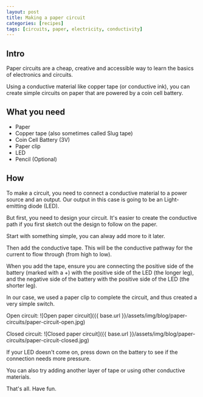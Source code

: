 ```yaml
---
layout: post
title: Making a paper circuit
categories: [recipes]
tags: [circuits, paper, electricity, conductivity]
---
```


## Intro
Paper circuits are a cheap, creative and accessible way to learn the basics of electronics and circuits.

Using a conductive material like copper tape (or conductive ink), you can create simple circuits on paper that are powered by a coin cell battery.
<!--more-->
## What you need

- Paper
- Copper tape (also sometimes called Slug tape)
- Coin Cell Battery (3V)
- Paper clip
- LED
- Pencil (Optional)

## How

To make a circuit, you need to connect a conductive material to a power source and an output. Our output in this case is going to be an Light-emitting diode (LED).

But first, you need to design your circuit. It's easier to create the conductive path if you first sketch out the design to follow on the paper.

Start with something simple, you can alway add more to it later.

Then add the conductive tape. This will be the conductive pathway for the current to flow through (from high to low).


When you add the tape, ensure you are connecting the positive side of the battery (marked with a +) with the positive side of the LED (the longer leg), and the negative side of the battery with the positive side of the LED (the shorter leg).

In our case, we used a paper clip to complete the circuit, and thus created a very simple switch.

Open circuit:
![Open paper circuit]({{ base.url }}/assets/img/blog/paper-circuits/paper-circuit-open.jpg)


Closed circuit:
![Closed paper circuit]({{ base.url }}/assets/img/blog/paper-circuits/paper-circuit-closed.jpg)


If your LED doesn't come on, press down on the battery to see if the connection needs more pressure.

You can also try adding another layer of tape or using other conductive materials.

That's all. Have fun.
